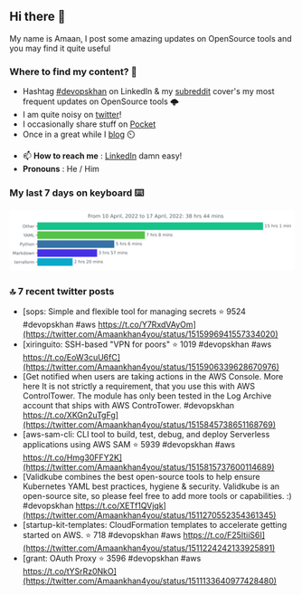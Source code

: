 <!--- [![Hits](https://hits.seeyoufarm.com/api/count/incr/badge.svg?url=https%3A%2F%2Fgithub.com%2Fakhan4u%2Fhit-counter&count_bg=%2379C83D&title_bg=%23555555&icon=&icon_color=%23E7E7E7&title=visits&edge_flat=false)](https://hits.seeyoufarm.com) --->

## Hi there 👋

My name is Amaan, I post some amazing updates on OpenSource tools and you may find it quite useful

### Where to find my content? 🤔

* Hashtag [#devopskhan](https://www.linkedin.com/feed/hashtag/devopskhan/) on LinkedIn & my [subreddit](https://www.reddit.com/r/devopskhan/) cover's my most frequent updates on OpenSource tools 🌩️
* I am quite noisy on [twitter](https://twitter.com/Amaankhan4you)!
* I occasionally share stuff on [Pocket](https://getpocket.com/@ej6g8d1dp2829A16a9Tf5d4T6bAMp3d8791rejDe86yem3bm4e14ex4fT4dluk29)
* Once in a great while I [blog](https://linuxparrot.com/) ⏲️


- 📫 **How to reach me** : [LinkedIn](https://www.linkedin.com/in/amaan-khan-linux-ninja) damn easy!
- **Pronouns** : He / Him

### My last 7 days on keyboard ⌨️

<img src="https://github.com/akhan4u/akhan4u/blob/main/images/stat.svg" alt="Amaan's Wakatime Activity!"/>

### 🔝 7 recent twitter posts
<!-- DEVDOJO:START -->
- [sops: Simple and flexible tool for managing secrets
⭐️ 9524
#devopskhan #aws
https://t.co/Y7RxdVAyOm](https://twitter.com/Amaankhan4you/status/1515996941557334020)
- [xiringuito: SSH-based &quot;VPN for poors&quot;
⭐️ 1019
#devopskhan #aws
https://t.co/EoW3cuU6fC](https://twitter.com/Amaankhan4you/status/1515906339628670976)
- [Get notified when users are taking actions in the AWS Console. More here It is not strictly a requirement, that you use this with AWS ControlTower. The module has only been tested in the Log Archive account that ships with AWS ControTower. #devopskhan https://t.co/XKGn2uTgFg](https://twitter.com/Amaankhan4you/status/1515845738651168769)
- [aws-sam-cli: CLI tool to build, test, debug, and deploy Serverless applications using AWS SAM
⭐️ 5939
#devopskhan #aws
https://t.co/Hmg30FFY2K](https://twitter.com/Amaankhan4you/status/1515815737600114689)
- [Validkube combines the best open-source tools to help ensure Kubernetes YAML best practices, hygiene &amp; security. Validkube is an open-source site, so please feel free to add more tools or capabilities. :&rpar; #devopskhan https://t.co/XETf1QVjqk](https://twitter.com/Amaankhan4you/status/1511270552354361345)
- [startup-kit-templates: CloudFormation templates to accelerate getting started on AWS.
⭐️ 718
#devopskhan #aws
https://t.co/F25ItiiS6I](https://twitter.com/Amaankhan4you/status/1511224242133925891)
- [grant: OAuth Proxy
⭐️ 3596
#devopskhan #aws
https://t.co/tYSrRz0NkO](https://twitter.com/Amaankhan4you/status/1511133640977428480)
<!-- DEVDOJO:END -->

<!-- ![Amaan's GitHub stats](https://github-readme-stats.vercel.app/api?username=akhan4u&count_private=true&show_icons=true&hide=contribs) -->
